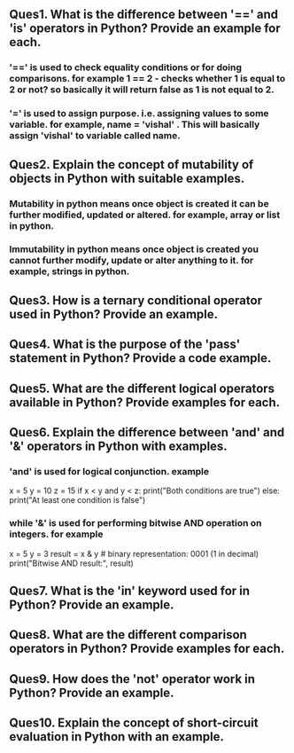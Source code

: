## Ques1. What is the difference between '==' and 'is' operators in Python? Provide an example for each.
### '==' is used to check equality conditions or for doing comparisons. for example 1 == 2 - checks whether 1 is equal to 2 or not? so basically it will return false as 1 is not equal to 2. 
### '=' is used to assign purpose. i.e. assigning values to some variable. for example, name = 'vishal' . This will basically assign 'vishal' to variable called name.

## Ques2. Explain the concept of mutability of objects in Python with suitable examples.
### Mutability in python means once object is created it can be further modified, updated or altered. for example, array or list in python.
### Immutability in python means once object is created you cannot further modify, update or alter anything to it. for example, strings in python.

## Ques3. How is a ternary conditional operator used in Python? Provide an example.
## Ques4. What is the purpose of the 'pass' statement in Python? Provide a code example.
## Ques5. What are the different logical operators available in Python? Provide examples for each.
## Ques6. Explain the difference between 'and' and '&' operators in Python with examples.
### 'and' is used for logical conjunction. example 
x = 5
y = 10
z = 15
if x < y and y < z:
    print("Both conditions are true")
else:
    print("At least one condition is false")

### while '&' is used for performing bitwise AND operation on integers. for example
x = 5
y = 3 
result = x & y  # binary representation: 0001 (1 in decimal)
print("Bitwise AND result:", result)
## Ques7. What is the 'in' keyword used for in Python? Provide an example.
## Ques8. What are the different comparison operators in Python? Provide examples for each.
## Ques9. How does the 'not' operator work in Python? Provide an example.
## Ques10. Explain the concept of short-circuit evaluation in Python with an example.